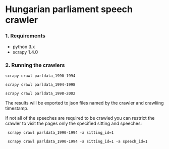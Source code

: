 # Hungarian parliament speech crawler

### 1. Requirements
- python 3.x
- scrapy 1.4.0

### 2. Running the crawlers
    scrapy crawl parldata_1990-1994

    scrapy crawl parldata_1994-1998

    scrapy crawl parldata_1998-2002

The results will be exported to json files named by the crawler and crawliing timestamp.


If not all of the speeches are required to be crawled you can restrict the crawler to visit the pages only the specified sitting and speeches:

     scrapy crawl parldata_1990-1994 -a sitting_id=1

     scrapy crawl parldata_1990-1994 -a sitting_id=1 -a speech_id=1